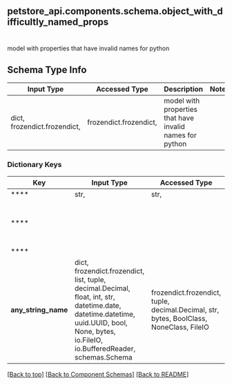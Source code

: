<a name="top"></a>
## petstore_api.components.schema.object_with_difficultly_named_props
# 

model with properties that have invalid names for python

## Schema Type Info
Input Type | Accessed Type | Description | Notes
------------ | ------------- | ------------- | -------------
dict, frozendict.frozendict,  | frozendict.frozendict,  | model with properties that have invalid names for python |

### Dictionary Keys
Key | Input Type | Accessed Type | Description | Notes
------------ | ------------- | ------------- | ------------- | -------------
**** | str,  | str,  |  |
**** |  |  |  | [optional] value must be a 64 bit integer
**** |  |  |  | [optional]
**any_string_name** | dict, frozendict.frozendict, list, tuple, decimal.Decimal, float, int, str, datetime.date, datetime.datetime, uuid.UUID, bool, None, bytes, io.FileIO, io.BufferedReader, schemas.Schema | frozendict.frozendict, tuple, decimal.Decimal, str, bytes, BoolClass, NoneClass, FileIO | any string name can be used but the value must be the correct type | [optional]

[[Back to top]](#top) [[Back to Component Schemas]](../../../README.md#Component-Schemas) [[Back to README]](../../../README.md)
